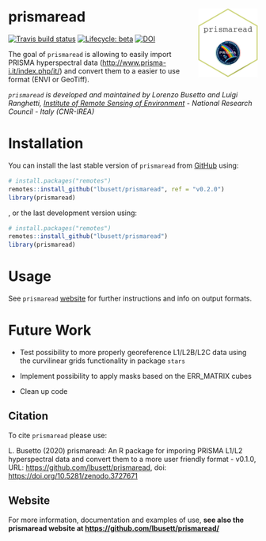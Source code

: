 
<!-- README.md is generated from README.Rmd. Please edit that file -->

# prismaread <a href='https://github.com/lbusett/prismaread'><img src='man/figures/logo.png' align="right" height="139" /></a>

<!-- badges: start -->

[![Travis build
status](https://travis-ci.org/lbusett/prismaread.svg?branch=master)](https://travis-ci.org/lbusett/prismaread)
[![Lifecycle:
beta](https://img.shields.io/badge/lifecycle-beta-blue.svg)](https://www.tidyverse.org/lifecycle/#beta)
[![DOI](https://zenodo.org/badge/211091818.svg)](https://zenodo.org/badge/latestdoi/211091818)
<!-- badges: end -->

The goal of `prismaread` is allowing to easily import PRISMA
hyperspectral data (<http://www.prisma-i.it/index.php/it/>) and convert
them to a easier to use format (ENVI or GeoTiff).

*`prismaread` is developed and maintained by Lorenzo Busetto and Luigi
Ranghetti, [Institute of Remote Sensing of
Environment](http://www.irea.cnr.it/en/) - National Research Council -
Italy (CNR-IREA)*

# Installation

You can install the last stable version of `prismaread` from
[GitHub](https://github.com/) using:

``` r
# install.packages("remotes")
remotes::install_github("lbusett/prismaread", ref = "v0.2.0")
library(prismaread)
```

, or the last development version using:

``` r
# install.packages("remotes")
remotes::install_github("lbusett/prismaread")
library(prismaread)
```

# Usage

See `prismaread` [website](https://lbusett.github.io/prismaread/) for
further instructions and info on output formats.

# Future Work

  - Test possibility to more properly georeference L1/L2B/L2C data using
    the curvilinear grids functionality in package `stars`

  - Implement possibility to apply masks based on the ERR\_MATRIX cubes

  - Clean up code

## Citation

To cite `prismaread` please use:

L. Busetto (2020) prismaread: An R package for imporing PRISMA L1/L2
hyperspectral data and convert them to a more user friendly format -
v0.1.0, URL: <https://github.com/lbusett/prismaread>, doi:
<https://doi.org/10.5281/zenodo.3727671>

## Website

For more information, documentation and examples of use, **see also the
prismaread website at <https://github.com/lbusett/prismaread/>**
